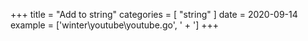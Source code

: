 +++
title = "Add to string"
categories = [ "string" ]
date = 2020-09-14
example = ['winter\youtube\youtube.go', ' + ']
+++
